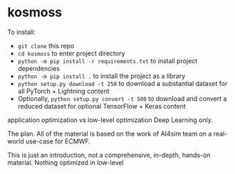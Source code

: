 # kosmoss

To install:
* `git clone` this repo
* `cd kosmoss` to enter project directory
* `python -m pip install -r requirements.txt` to install project dependencies
* `python -m pip install .` to install the project as a library
* `python setup.py download -t 250` to download a substantial dataset for all PyTorch + Lightning content
* Optionally, `python setup.py convert -t 500` to download and convert a reduced dataset for optional TensorFlow + Keras content

application optimization vs low-level optimization
Deep Learning only.

The plan. All of the material is based on the work of AI4sim team on a real-world use-case for ECMWF.


This is just an introduction, not a comprehensive, in-depth, hands-on material. 
Nothing optimized in low-level